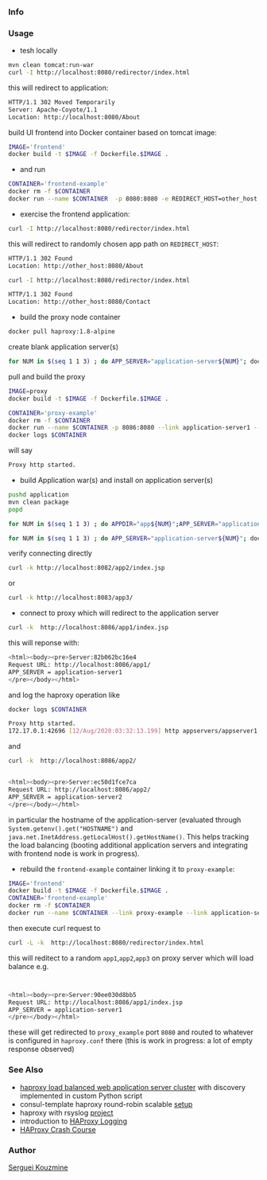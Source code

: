 ### Info

### Usage
* tesh locally
```sh
mvn clean tomcat:run-war
curl -I http://localhost:8080/redirector/index.html
```
this will redirect to application:
```sh
HTTP/1.1 302 Moved Temporarily
Server: Apache-Coyote/1.1
Location: http://localhost:8080/About
```
build UI frontend into Docker container based on tomcat image:

```sh
IMAGE='frontend'
docker build -t $IMAGE -f Dockerfile.$IMAGE .
```
* and run
```sh
CONTAINER='frontend-example'
docker rm -f $CONTAINER
docker run --name $CONTAINER  -p 8080:8080 -e REDIRECT_HOST=other_host -d $IMAGE
```
* exercise  the frontend application:
```sh
curl -I http://localhost:8080/redirector/index.html
```
this will redirect to randomly chosen app path on `REDIRECT_HOST`:
```sh
HTTP/1.1 302 Found
Location: http://other_host:8080/About
```
```sh
curl -I http://localhost:8080/redirector/index.html
```
```sh
HTTP/1.1 302 Found
Location: http://other_host:8080/Contact
```
* build the proxy node container
```sh
docker pull haproxy:1.8-alpine
```
create blank application server(s)
```sh
for NUM in $(seq 1 1 3) ; do APP_SERVER="application-server${NUM}"; docker container stop $APP_SERVER;  docker container rm -f $APP_SERVER; docker run -p 808${NUM}:8080 -d --env "APP_SERVER=${APP_SERVER}" --name $APP_SERVER davidcaste/alpine-tomcat /opt/tomcat/bin/catalina.sh run ; done
```
pull and build the proxy
```sh
IMAGE=proxy
docker build -t $IMAGE -f Dockerfile.$IMAGE .
```
```sh
CONTAINER='proxy-example'
docker rm -f $CONTAINER
docker run --name $CONTAINER -p 8086:8080 --link application-server1 --link application-server2 --link application-server3 -v $(pwd)/haproxy.cfg:/usr/local/etc/haproxy/haproxy.cfg:ro -d $IMAGE
docker logs $CONTAINER
```
will say
```sh
Proxy http started.
```	
* build Application war(s) and install on application server(s)
```sh
pushd application 
mvn clean package
popd
```
```sh
for NUM in $(seq 1 1 3) ; do APPDIR="app${NUM}";APP_SERVER="application-server${NUM}"; docker cp application/target/dummy.war $APP_SERVER:/opt/tomcat/webapps/${APPDIR}.war ; done
```

```sh
for NUM in $(seq 1 1 3) ; do APP_SERVER="application-server${NUM}"; docker stop $APP_SERVER; docker start $APP_SERVER; done
```

verify connecting directly

```sh
curl -k http://localhost:8082/app2/index.jsp
```
or
```sh
curl -k http://localhost:8083/app3/
```

* connect to proxy which will redirect to the application server
```sh
curl -k  http://localhost:8086/app1/index.jsp
```

this will reponse with:




```sh
<html><body><pre>Server:82b062bc16e4
Request URL: http://localhost:8086/app1/
APP_SERVER = application-server1
</pre></body></html>
```
and log the haproxy operation like
```sh
docker logs $CONTAINER
```
```sh
Proxy http started.
172.17.0.1:42696 [12/Aug/2020:03:32:13.199] http appservers/appserver1 0/0/0/5/5 200 350 - - ---- 1/1/0/0/0 0/0 "GET /app1/index.jsp HTTP/1.1"
```
and
```sh
curl -k  http://localhost:8086/app2/
```


```sh

<html><body><pre>Server:ec50d1fce7ca
Request URL: http://localhost:8086/app2/
APP_SERVER = application-server2
</pre></body></html>
```


in particular the hostname of the application-server (evaluated through `System.getenv().get("HOSTNAME")` and `java.net.InetAddress.getLocalHost().getHostName()`. This helps tracking the load balancing (booting additional application servers and integrating with frontend node is work in progress).


* rebuild the `frontend-example` container linking it to `proxy-example`:
```sh
IMAGE='frontend'
docker build -t $IMAGE -f Dockerfile.$IMAGE .
CONTAINER='frontend-example'
docker rm -f $CONTAINER
docker run --name $CONTAINER --link proxy-example --link application-server1 --link application-server2 --link application-server3 -p 8080:8080 -e REDIRECT_HOST=localhost -e REDIRECT_PORT=8086 -d $IMAGE
```
then execute curl request to 
```sh
curl -L -k  http://localhost:8080/redirector/index.html
```
this will reditect to a random `app1`,`app2`,`app3` on proxy server which will load balance e.g.
```sh


<html><body><pre>Server:90ee030d8bb5
Request URL: http://localhost:8086/app1/index.jsp
APP_SERVER = application-server1
</pre></body></html>

```
these will get redirected to `proxy_example` port `8080` and routed to whatever is configured in `haproxy.conf` there
(this is work in progress:  a lot of empty response observed)
### See Also
 * [haproxy load balanced web application server cluster](https://github.com/ianblenke/tutum-docker-clusterproxy) with discovery implemented in custom Python script
 * consul-template haproxy round-robin scalable [setup](https://github.com/camptocamp/docker-consul-demo)
 * haproxy with rsyslog [project](https://github.com/mminks/haproxy-docker-logging) 
 * introduction to [HAProxy Logging](https://www.haproxy.com/blog/introduction-to-haproxy-logging/)	
 * [HAProxy Crash Course](https://www.youtube.com/watch?v=qYnA2DFEELw)

### Author
[Serguei Kouzmine](kouzmine_serguei@yahoo.com)

